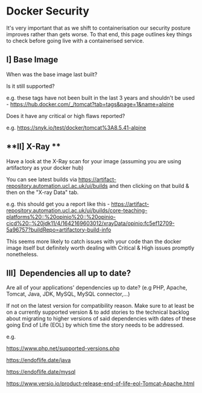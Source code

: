 # Docker Security

It's very important that as we shift to containerisation our security posture improves rather than gets worse. To that end, this page outlines key things to check before going live with a containerised service.

## **I\] Base Image**

When was the base image last built?

Is it still supported?

e.g. these tags have not been built in the last 3 years and shouldn't be used - <https://hub.docker.com/_/tomcat?tab=tags&page=1&name=alpine>

Does it have any critical or high flaws reported?

e.g. <https://snyk.io/test/docker/tomcat%3A8.5.41-alpine>

## **II\] X-Ray **

Have a look at the X-Ray scan for your image (assuming you are using artifactory as your docker hub)

You can see latest builds via <https://artifact-repository.automation.ucl.ac.uk/ui/builds> and then clicking on that build & then on the "X-ray Data" tab.

e.g. this should get you a report like this - <https://artifact-repository.automation.ucl.ac.uk/ui/builds/core-teaching-platforms%20::%20opinio%20::%20opinio-cicd%20::%20jdk11/4/1642169603012/xrayData/opinio:fc5ef12709-5a96757?buildRepo=artifactory-build-info>

This seems more likely to catch issues with your code than the docker image itself but definitely worth dealing with Critical & High issues promptly nonetheless.

## **III\]  Dependencies all up to date?**

Are all of your applications' dependencies up to date? (e.g PHP, Apache, Tomcat, Java, JDK, MySQL, MySQL connector,...)

If not on the latest version for compatibility reason. Make sure to at least be on a currently supported version & to add stories to the technical backlog about migrating to higher versions of said dependencies with dates of these going End of Life (EOL) by which time the story needs to be addressed.

e.g.

<https://www.php.net/supported-versions.php>

<https://endoflife.date/java>

<https://endoflife.date/mysql>

<https://www.versio.io/product-release-end-of-life-eol-Tomcat-Apache.html>



